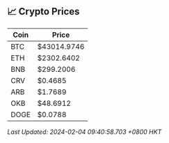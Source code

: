 ## 📈 Crypto Prices

| Coin | Price |
| ---- | ----- |
| BTC | $43014.9746 |
| ETH | $2302.6402 |
| BNB | $299.2006 |
| CRV | $0.4685 |
| ARB | $1.7689 |
| OKB | $48.6912 |
| DOGE | $0.0788 |

_Last Updated: 2024-02-04 09:40:58.703 +0800 HKT_